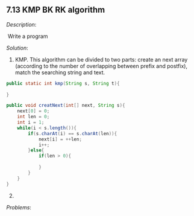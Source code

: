 ## 7.13 KMP BK RK algorithm

*Description*:

​		Write a program 

*Solution*:

1.  KMP. This algorithm can be divided to two parts: create an next array (according to the number of overlapping between prefix and postfix), match the searching string and text.

   ```java
   public static int kmp(String s, String t){
       
   }
   
   public void creatNext(int[] next, String s){
       next[0] = 0;
       int len = 0;
       int i = 1;
       while(i < s.length()){
           if(s.charAt(i) == s.charAt(len)){
               next[i] = ++len;
               i++;
           }else{
               if(len > 0){
                   
               }
           }
       }
   }
   ```

   

2. 

*Problems*:

